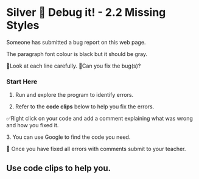 # Silver 🥈 Debug it! - 2.2 Missing Styles

Someone has submitted a bug report on this web page. 

The paragraph font colour is black but it should be gray.

🔎Look at each line carefully.
🐞Can you fix the bug(s)? 

### Start Here
1. Run and explore the program to identify errors.
<p></p>
  
2. Refer to the **code clips** below to help you fix the errors.
<p>
  
</p>
   ✅Right click on your code and add a comment explaining what was wrong and how you fixed it. 

<p></p>
  3. You can use Google to find the code you need.

  <p></p>



🏁 Once you have fixed all errors with comments submit to your teacher.

## Use code clips to help you.

